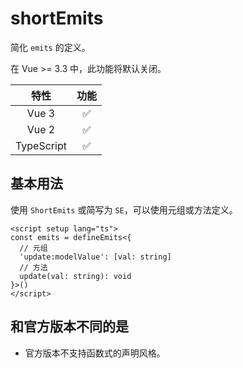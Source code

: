 # shortEmits

<StabilityLevel level="stable" />

简化 `emits` 的定义。

在 Vue >= 3.3 中，此功能将默认关闭。

|    特性    |        功能        |
| :--------: | :----------------: |
|   Vue 3    | :white_check_mark: |
|   Vue 2    | :white_check_mark: |
| TypeScript | :white_check_mark: |

## 基本用法

使用 `ShortEmits` 或简写为 `SE`，可以使用元组或方法定义。

```vue
<script setup lang="ts">
const emits = defineEmits<{
  // 元组
  'update:modelValue': [val: string]
  // 方法
  update(val: string): void
}>()
</script>
```

## 和官方版本不同的是

- 官方版本不支持函数式的声明风格。

